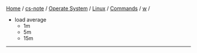 [Home](https://mengxianbin.github.io) /
[cs-note](https://mengxianbin.github.io/cs-note/content) /
[Operate System](https://mengxianbin.github.io/cs-note/content/Operate%20System) /
[Linux](https://mengxianbin.github.io/cs-note/content/Operate%20System/Linux) /
[Commands](https://mengxianbin.github.io/cs-note/content/Operate%20System/Linux/Commands) /
[w](https://mengxianbin.github.io/cs-note/content/Operate%20System/Linux/Commands/w) /

* load average
    * 1m
    * 5m
    * 15m

---
